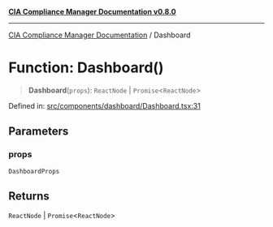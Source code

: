 [**CIA Compliance Manager Documentation v0.8.0**](../README.md)

***

[CIA Compliance Manager Documentation](../globals.md) / Dashboard

# Function: Dashboard()

> **Dashboard**(`props`): `ReactNode` \| `Promise`\<`ReactNode`\>

Defined in: [src/components/dashboard/Dashboard.tsx:31](https://github.com/Hack23/cia-compliance-manager/blob/78912779fad2796d4afcf9e0a863cca80a66b25f/src/components/dashboard/Dashboard.tsx#L31)

## Parameters

### props

`DashboardProps`

## Returns

`ReactNode` \| `Promise`\<`ReactNode`\>
